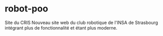 robot-poo
=========

Site du CRIS
Nouveau site web du club robotique de l'INSA de Strasbourg intégrant plus de fonctionnalité et étant plus moderne.
